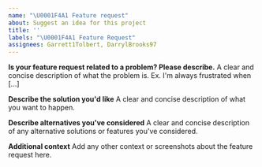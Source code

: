 ```yaml
---
name: "\U0001F4A1 Feature request"
about: Suggest an idea for this project
title: ''
labels: "\U0001F4A1 Feature Request"
assignees: Garrett1Tolbert, DarrylBrooks97
---
```


**Is your feature request related to a problem? Please describe.**
A clear and concise description of what the problem is. Ex. I'm always frustrated when [...]

**Describe the solution you'd like**
A clear and concise description of what you want to happen.

**Describe alternatives you've considered**
A clear and concise description of any alternative solutions or features you've considered.

**Additional context**
Add any other context or screenshots about the feature request here.
